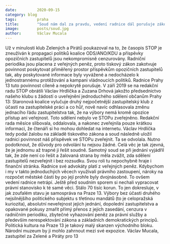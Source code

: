 ```yaml
---
date:         2020-09-15
category: blog
tags:         praha
title:        "Soud nám dal za pravdu, vedení radnice dál porušuje zákon."
image:        posts/soud.jpg
author:       Václav Mucala
---
```

Už v minulosti klub Zelených a Pirátů poukazoval na to, že časopis STOP je zneužíván k propagaci politiků koalice ODS/ANO/KDU a příspěvky opozičních zastupitelů jsou nekompromisně cenzurovány. Radniční periodika jsou placena z veřejných peněz, proto tiskový zákon zakotvuje povinnost poskytovat přiměřený prostor příspěvkům opozičních zastupitelů tak, aby poskytované informace byly vyvážené a nedocházelo k jednostrannému protěžování a kampani vládnoucích politiků. Radnice Prahy 13 tuto povinnost cíleně a nepokrytě porušuje. 
V září 2019 se na redakční radu STOP obrátili Václav Hrdlička a Zuzana Drhová jakožto předsednictvo našeho klubu s žádostí o uveřejnění jednoduchého sdělení občanům Prahy 13: Staronová koalice vylučuje druhý nejpočetnější zastupitelský klub z účasti na zastupitelské práci a co hůř, nově navíc odhlasovala změnu jednacího řádu zastupitelstva tak, že na výbory nemá kromě opozice přístup ani veřejnost. 
Toto sdělení nebylo ve STOPu zveřejněno. Redakční rada měsíce slibovala, oddalovala, a nakonec zveřejnila pouze krátkou informaci, že čtenáři si ho mohou dohledat na internetu. Václav Hrdlička tedy podal žalobu na základě tiskového zákona a soud následně uložil radnici povinnost náš příspěvek ve STOPu zveřejnit. Ta se odvolala. 
Nutno podotknout, že důvody pro odvolání tu nejsou žádné. Celá věc je tak zjevná, že je jednomu až trapné ji řešit soudně. Samotný soud se při jednání vyjádřil tak, že zde není co řešit a žalovaná strana by měla zvážit, zda sdělení zastupitelů nezveřejnit i bez rozsudku. 
Svou roli tu nepochybně hraje i finanční stránka. Radnice své advokáty platí z veřejných peněz. Kdybychom i my v takto jednoduchých věcech využívali právního zastoupení, nároky na rozpočet městské části by po její prohře byly dvojnásobné. To ovšem vedení radnice netrápí. Ještě před soudním sporem si nechali vypracovat právní stanovisko k té samé věci. Stálo 70 tisíc korun.
To jen dokresluje, v jak zoufalém stavu je samospráva na Praze 13. Výbory bez účasti druhého nejsilnějšího politického subjektu s třetinou mandátů (to je celopražská kuriozita), absolutní neveřejnost jejich jednání, dopolední  zastupitelstva a opakované pokusy zmařit přímý přenos z jejich zasedání, cenzura v radničním periodiku, zbytečné vyhazování peněz za právní služby a především nerespektování zákona a základních demokratických principů. Politická kultura na Praze 13 je takový malý skanzen východního bloku. Národní muzeum by ji mohlo zahrnout mezi své expozice.
Václav Mucala, zastupitel za Zelené a Piráty pro 13
